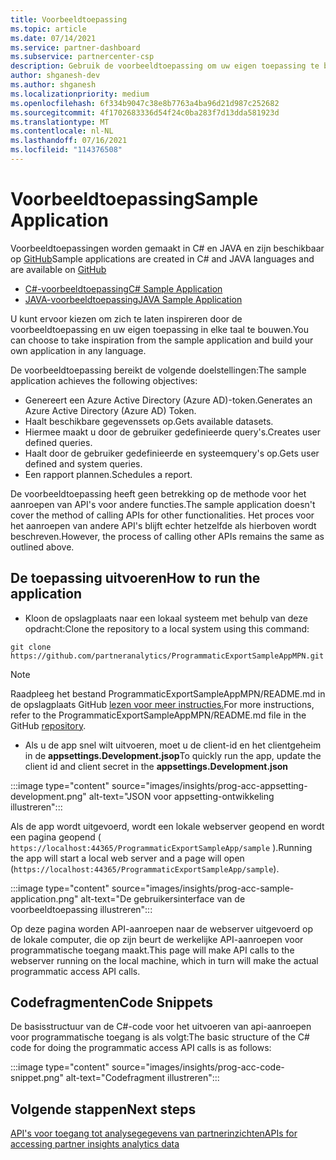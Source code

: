 ```yaml
---
title: Voorbeeldtoepassing
ms.topic: article
ms.date: 07/14/2021
ms.service: partner-dashboard
ms.subservice: partnercenter-csp
description: Gebruik de voorbeeldtoepassing om uw eigen toepassing te bouwen om programmatisch toegang te krijgen tot partnerinzichtgegevens.
author: shganesh-dev
ms.author: shganesh
ms.localizationpriority: medium
ms.openlocfilehash: 6f334b9047c38e8b7763a4ba96d21d987c252682
ms.sourcegitcommit: 4f1702683336d54f24c0ba283f7d13dda581923d
ms.translationtype: MT
ms.contentlocale: nl-NL
ms.lasthandoff: 07/16/2021
ms.locfileid: "114376508"
---
```

# <a name="sample-application"></a><span data-ttu-id="36d08-103">Voorbeeldtoepassing</span><span class="sxs-lookup"><span data-stu-id="36d08-103">Sample Application</span></span>

<span data-ttu-id="36d08-104">Voorbeeldtoepassingen worden gemaakt in C# en JAVA en zijn beschikbaar op [GitHub](https://github.com/partneranalytics)</span><span class="sxs-lookup"><span data-stu-id="36d08-104">Sample applications are created in C# and JAVA languages and are available on [GitHub](https://github.com/partneranalytics)</span></span>

- [<span data-ttu-id="36d08-105">C#-voorbeeldtoepassing</span><span class="sxs-lookup"><span data-stu-id="36d08-105">C# Sample Application</span></span>](https://github.com/partneranalytics/ProgrammaticExportSampleAppMPN)
- [<span data-ttu-id="36d08-106">JAVA-voorbeeldtoepassing</span><span class="sxs-lookup"><span data-stu-id="36d08-106">JAVA Sample Application</span></span>](https://github.com/partneranalytics/ProgrammaticExportSampleAppMPN_Java)

<span data-ttu-id="36d08-107">U kunt ervoor kiezen om zich te laten inspireren door de voorbeeldtoepassing en uw eigen toepassing in elke taal te bouwen.</span><span class="sxs-lookup"><span data-stu-id="36d08-107">You can choose to take inspiration from the sample application and build your own application in any language.</span></span>

<span data-ttu-id="36d08-108">De voorbeeldtoepassing bereikt de volgende doelstellingen:</span><span class="sxs-lookup"><span data-stu-id="36d08-108">The sample application achieves the following objectives:</span></span>

- <span data-ttu-id="36d08-109">Genereert een Azure Active Directory (Azure AD)-token.</span><span class="sxs-lookup"><span data-stu-id="36d08-109">Generates an Azure Active Directory (Azure AD) Token.</span></span>
- <span data-ttu-id="36d08-110">Haalt beschikbare gegevenssets op.</span><span class="sxs-lookup"><span data-stu-id="36d08-110">Gets available datasets.</span></span>
- <span data-ttu-id="36d08-111">Hiermee maakt u door de gebruiker gedefinieerde query's.</span><span class="sxs-lookup"><span data-stu-id="36d08-111">Creates user defined queries.</span></span>
- <span data-ttu-id="36d08-112">Haalt door de gebruiker gedefinieerde en systeemquery's op.</span><span class="sxs-lookup"><span data-stu-id="36d08-112">Gets user defined and system queries.</span></span>
- <span data-ttu-id="36d08-113">Een rapport plannen.</span><span class="sxs-lookup"><span data-stu-id="36d08-113">Schedules a report.</span></span>

<span data-ttu-id="36d08-114">De voorbeeldtoepassing heeft geen betrekking op de methode voor het aanroepen van API's voor andere functies.</span><span class="sxs-lookup"><span data-stu-id="36d08-114">The sample application doesn't cover the method of calling APIs for other functionalities.</span></span> <span data-ttu-id="36d08-115">Het proces voor het aanroepen van andere API's blijft echter hetzelfde als hierboven wordt beschreven.</span><span class="sxs-lookup"><span data-stu-id="36d08-115">However, the process of calling other APIs remains the same as outlined above.</span></span>

## <a name="how-to-run-the-application"></a><span data-ttu-id="36d08-116">De toepassing uitvoeren</span><span class="sxs-lookup"><span data-stu-id="36d08-116">How to run the application</span></span>

- <span data-ttu-id="36d08-117">Kloon de opslagplaats naar een lokaal systeem met behulp van deze opdracht:</span><span class="sxs-lookup"><span data-stu-id="36d08-117">Clone the repository to a local system using this command:</span></span>

```cli
git clone https://github.com/partneranalytics/ProgrammaticExportSampleAppMPN.git
```

> [!Note]
> <span data-ttu-id="36d08-118">Raadpleeg het bestand ProgrammaticExportSampleAppMPN/README.md in de opslagplaats GitHub [lezen voor meer instructies.](https://github.com/partneranalytics/ProgrammaticExportSampleAppMPN_Java)</span><span class="sxs-lookup"><span data-stu-id="36d08-118">For more instructions, refer to the ProgrammaticExportSampleAppMPN/README.md file in the GitHub [repository](https://github.com/partneranalytics/ProgrammaticExportSampleAppMPN_Java).</span></span>

- <span data-ttu-id="36d08-119">Als u de app snel wilt uitvoeren, moet u de client-id en het clientgeheim in de **appsettings.Development.jsop**</span><span class="sxs-lookup"><span data-stu-id="36d08-119">To quickly run the app, update the client id and client secret in the **appsettings.Development.json**</span></span>

:::image type="content" source="images/insights/prog-acc-appsetting-development.png" alt-text="JSON voor appsetting-ontwikkeling illustreren":::

<span data-ttu-id="36d08-121">Als de app wordt uitgevoerd, wordt een lokale webserver geopend en wordt een pagina geopend ( `https://localhost:44365/ProgrammaticExportSampleApp/sample` ).</span><span class="sxs-lookup"><span data-stu-id="36d08-121">Running the app will start a local web server and a page will open (`https://localhost:44365/ProgrammaticExportSampleApp/sample`).</span></span>
  
:::image type="content" source="images/insights/prog-acc-sample-application.png" alt-text="De gebruikersinterface van de voorbeeldtoepassing illustreren":::

<span data-ttu-id="36d08-123">Op deze pagina worden API-aanroepen naar de webserver uitgevoerd op de lokale computer, die op zijn beurt de werkelijke API-aanroepen voor programmatische toegang maakt.</span><span class="sxs-lookup"><span data-stu-id="36d08-123">This page will make API calls to the webserver running on the local machine, which in turn will make the actual programmatic access API calls.</span></span>

## <a name="code-snippets"></a><span data-ttu-id="36d08-124">Codefragmenten</span><span class="sxs-lookup"><span data-stu-id="36d08-124">Code Snippets</span></span>

<span data-ttu-id="36d08-125">De basisstructuur van de C#-code voor het uitvoeren van api-aanroepen voor programmatische toegang is als volgt:</span><span class="sxs-lookup"><span data-stu-id="36d08-125">The basic structure of the C# code for doing the programmatic access API calls is as follows:</span></span>
 
:::image type="content" source="images/insights/prog-acc-code-snippet.png" alt-text="Codefragment illustreren":::

## <a name="next-steps"></a><span data-ttu-id="36d08-127">Volgende stappen</span><span class="sxs-lookup"><span data-stu-id="36d08-127">Next steps</span></span>

[<span data-ttu-id="36d08-128">API's voor toegang tot analysegegevens van partnerinzichten</span><span class="sxs-lookup"><span data-stu-id="36d08-128">APIs for accessing partner insights analytics data</span></span>](insights-programmatic-analytics-available-api.md)
